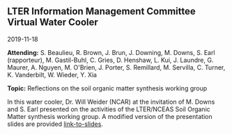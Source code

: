 ﻿## LTER Information Management Committee Virtual Water Cooler

2019-11-18

**Attending:** S. Beaulieu, R. Brown, J. Brun, J. Downing, M. Downs, S. Earl (rapporteur), M. Gastil-Buhl, C. Gries, D. Henshaw, L. Kui, J. Laundre, G. Maurer, A. Nguyen, M. O'Brien, J. Porter, S. Remillard, M. Servilla, C. Turner, K. Vanderbilt, W. Wieder, Y. Xia

**Topic:** Reflections on the soil organic matter synthesis working group

In this water cooler, Dr. Will Weider (NCAR) at the invitation of M. Downs and S. Earl presented on the activities of the LTER/NCEAS Soil Organic Matter synthesis working group. A modified version of the presentation slides are provided [link-to-slides]().
